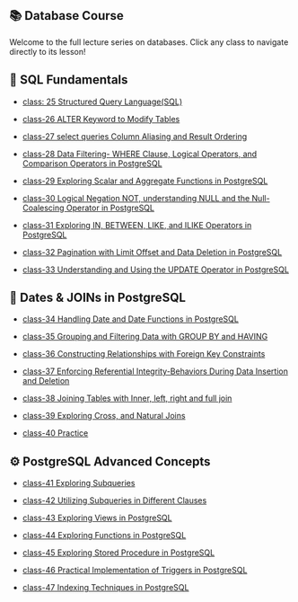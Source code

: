 ## 📚 Database Course

Welcome to the full lecture series on databases. Click any class to navigate
directly to its lesson!

## 🧪 SQL Fundamentals

- [class: 25 Structured Query Language(SQL)]()

- [class-26 ALTER Keyword to Modify Tables](https://github.com/lilarani/DBMS/tree/main/lectures/class-26%20ALTER%20Keyword%20to%20Modify%20Tables)

- [class-27 select queries Column Aliasing and Result Ordering](https://github.com/lilarani/DBMS/tree/main/lectures/class-27%20select%20queries%20Column%20Aliasing%20and%20Result%20Ordering)

- [class-28 Data Filtering- WHERE Clause, Logical Operators, and Comparison Operators in PostgreSQL](https://github.com/lilarani/DBMS/tree/main/lectures/class-28%20Data%20Filtering-%20WHERE%20Clause%2C%20Logical%20Operators%2C%20and%20Comparison%20Operators%20in%20PostgreSQL)

- [class-29 Exploring Scalar and Aggregate Functions in PostgreSQL](https://github.com/lilarani/DBMS/tree/main/lectures/class-29%20Exploring%20Scalar%20and%20Aggregate%20Functions%20in%20PostgreSQL)

- [class-30 Logical Negation NOT, understanding NULL and the Null-Coalescing Operator in PostgreSQL](https://github.com/lilarani/DBMS/tree/main/lectures/class-30%20Logical%20Negation%20NOT%2C%20understanding%20NULL%20and%20the%20Null-Coalescing%20Operator%20in%20PostgreSQL)

- [class-31 Exploring IN, BETWEEN, LIKE, and ILIKE Operators in PostgreSQL](https://github.com/lilarani/DBMS/tree/main/lectures/class-31%20Exploring%20IN%2C%20BETWEEN%2C%20LIKE%2C%20and%20ILIKE%20Operators%20in%20PostgreSQL)

- [class-32 Pagination with Limit Offset and Data Deletion in PostgreSQL](https://github.com/lilarani/DBMS/tree/main/lectures/class-32%20Pagination%20with%20Limit%20Offset%20and%20Data%20Deletion%20in%20PostgreSQL)

- [class-33 Understanding and Using the UPDATE Operator in PostgreSQL](https://github.com/lilarani/DBMS/tree/main/lectures/class-33%20Understanding%20and%20Using%20the%20UPDATE%20Operator%20in%20PostgreSQL)

## 📆 Dates & JOINs in PostgreSQL

- [class-34 Handling Date and Date Functions in PostgreSQL](https://github.com/lilarani/DBMS/tree/main/lectures/class-34%20Handling%20Date%20and%20Date%20Functions%20in%20PostgreSQL)

- [class-35 Grouping and Filtering Data with GROUP BY and HAVING](https://github.com/lilarani/DBMS/tree/main/lectures/class-35%20Grouping%20and%20Filtering%20Data%20with%20GROUP%20BY%20and%20HAVING)

- [class-36 Constructing Relationships with Foreign Key Constraints](https://github.com/lilarani/DBMS/tree/main/lectures/class-36%20Constructing%20Relationships%20with%20Foreign%20Key%20Constraints)

- [class-37 Enforcing Referential Integrity-Behaviors During Data Insertion and Deletion](https://github.com/lilarani/DBMS/tree/main/lectures/class-37%20%20Enforcing%20Referential%20Integrity-Behaviors%20During%20Data%20Insertion%20and%20Deletion)

- [class-38 Joining Tables with Inner, left, right and full join](https://github.com/lilarani/DBMS/tree/main/lectures/class-38%20Joining%20Tables%20with%20Inner%2C%20left%2C%20right%20and%20full%20join)

- [class-39 Exploring Cross, and Natural Joins](https://github.com/lilarani/DBMS/tree/main/lectures/class-39%20Exploring%20%20Cross%2C%20and%20Natural%20Joins)

- [class-40 Practice](https://github.com/lilarani/DBMS/tree/main/lectures/class-40%20Practice)

## ⚙️ PostgreSQL Advanced Concepts

- [class-41 Exploring Subqueries](https://github.com/lilarani/DBMS/tree/main/lectures/class-41%20Exploring%20Subqueries)

- [class-42 Utilizing Subqueries in Different Clauses](https://github.com/lilarani/DBMS/tree/main/lectures/class-42%20Utilizing%20Subqueries%20in%20Different%20Clauses)

- [class-43 Exploring Views in PostgreSQL](https://github.com/lilarani/DBMS/tree/main/lectures/class-43%20Exploring%20Views%20in%20PostgreSQL)

- [class-44 Exploring Functions in PostgreSQL](https://github.com/lilarani/DBMS/tree/main/lectures/class-44%20Exploring%20Functions%20in%20PostgreSQL)

- [class-45 Exploring Stored Procedure in PostgreSQL](https://github.com/lilarani/DBMS/tree/main/lectures/class-45%20Exploring%20Stored%20Procedure%20in%20PostgreSQL)

- [class-46 Practical Implementation of Triggers in PostgreSQL](https://github.com/lilarani/DBMS/tree/main/lectures/class-46%20Practical%20Implementation%20of%20Triggers%20in%20PostgreSQL)

- [class-47 Indexing Techniques in PostgreSQL](https://github.com/lilarani/DBMS/tree/main/lectures/class-47%20%20Indexing%20Techniques%20in%20PostgreSQL)

